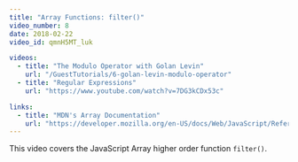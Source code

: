 ```yaml
---
title: "Array Functions: filter()"
video_number: 8
date: 2018-02-22
video_id: qmnH5MT_luk

videos:
  - title: "The Modulo Operator with Golan Levin"
    url: "/GuestTutorials/6-golan-levin-modulo-operator"
  - title: "Regular Expressions"
    url: "https://www.youtube.com/watch?v=7DG3kCDx53c"

links:
  - title: "MDN's Array Documentation"
    url: "https://developer.mozilla.org/en-US/docs/Web/JavaScript/Reference/Global_Objects/Array"
---
```


This video covers the JavaScript Array higher order function `filter()`.
